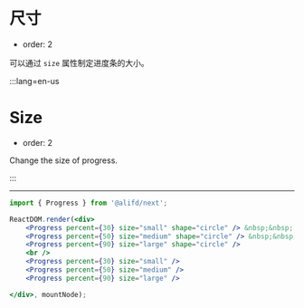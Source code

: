# 尺寸

- order: 2

可以通过 `size` 属性制定进度条的大小。

:::lang=en-us
# Size

- order: 2

Change the size of progress.

:::

---

````jsx
import { Progress } from '@alifd/next';

ReactDOM.render(<div>
    <Progress percent={30} size="small" shape="circle" /> &nbsp;&nbsp;
    <Progress percent={50} size="medium" shape="circle" /> &nbsp;&nbsp;
    <Progress percent={90} size="large" shape="circle" />
    <br />
    <Progress percent={30} size="small" />
    <Progress percent={50} size="medium" />
    <Progress percent={90} size="large" />

</div>, mountNode);
````
